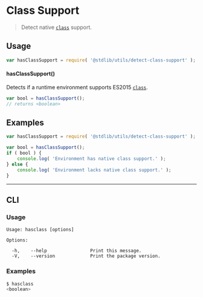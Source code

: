 # Class Support

> Detect native [`class`][class] support.

<section class="usage">

## Usage

```javascript
var hasClassSupport = require( '@stdlib/utils/detect-class-support' );
```

#### hasClassSupport()

Detects if a runtime environment supports ES2015 [`class`][class].

```javascript
var bool = hasClassSupport();
// returns <boolean>
```

</section>

<!-- /.usage -->

<section class="examples">

## Examples

```javascript
var hasClassSupport = require( '@stdlib/utils/detect-class-support' );

var bool = hasClassSupport();
if ( bool ) {
    console.log( 'Environment has native class support.' );
} else {
    console.log( 'Environment lacks native class support.' );
}
```

</section>

<!-- /.examples -->

* * *

<section class="cli">

## CLI

<section class="usage">

### Usage

```text
Usage: hasclass [options]

Options:

  -h,    --help                Print this message.
  -V,    --version             Print the package version.
```

</section>

<!-- /.usage -->

<section class="examples">

### Examples

```bash
$ hasclass
<boolean>
```

</section>

<!-- /.examples -->

</section>

<!-- /.cli -->

<section class="links">

[class]: https://developer.mozilla.org/en-US/docs/Web/JavaScript/Reference/Classes

</section>

<!-- /.links -->
